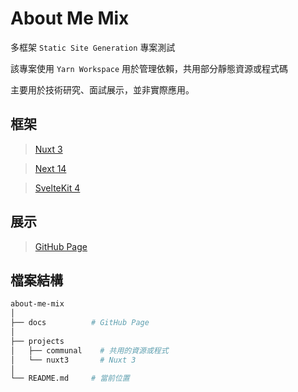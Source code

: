 # About Me Mix

多框架 `Static Site Generation` 專案測試

該專案使用 `Yarn Workspace` 用於管理依賴，共用部分靜態資源或程式碼

主要用於技術研究、面試展示，並非實際應用。

## 框架

> [Nuxt 3](./projects/vue/README.md)

> [Next 14](./projects/react/README.md)

> [SvelteKit 4](./projects/svelte/README.md)

## 展示

> [GitHub Page](https://jheng-jie.github.io/about-me-mix/react/zh/home/)

## 檔案結構

```bash
about-me-mix
│
├── docs          # GitHub Page
│
├── projects
│   ├── communal    # 共用的資源或程式
│   └── nuxt3       # Nuxt 3
│
└── README.md     # 當前位置
```